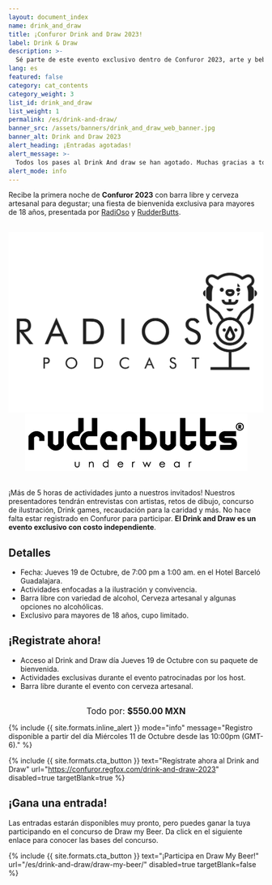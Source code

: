 ```yaml
---
layout: document_index
name: drink_and_draw
title: ¡Confuror Drink and Draw 2023!
label: Drink & Draw
description: >-
  Sé parte de este evento exclusivo dentro de Confuror 2023, arte y bebida en un mismo lugar.
lang: es
featured: false
category: cat_contents
category_weight: 3
list_id: drink_and_draw
list_weight: 1
permalink: /es/drink-and-draw/
banner_src: /assets/banners/drink_and_draw_web_banner.jpg
banner_alt: Drink and Draw 2023
alert_heading: ¡Entradas agotadas!
alert_message: >-
  Todos los pases al Drink And draw se han agotado. Muchas gracias a todos los que compraron su pase. ¡Nos vemos en el Drink and Draw!
alert_mode: info
---
```


Recibe la primera noche de **Confuror 2023** con barra libre y cerveza artesanal para degustar; una fiesta de bienvenida exclusiva para mayores de 18 años, presentada por [RadiOso](https://radioso.carrd.co/) y [RudderButts](https://rudderbutts.shop/).

<br>
<div class="container-overflow">
  <div class="row" style="align-items: center;">
    <div class="col-md-6" style="text-align:center;">
      <a href="https://radioso.carrd.co/" target="_blank" title="Redes oficiales de RadiOso">
        <img src="/assets/images/radioso_logo.png" class="img-fluid">
      </a>
    </div>
    <div class="col-md-6" style="text-align:center;">
      <a href="https://rudderbutts.shop/" target="_blank" title="Sitio oficial de RudderButts">
        <img src="/assets/images/rudderbutts_logo.png" class="img-fluid">
      </a>
    </div>
  </div>
</div>
<br>

¡Más de 5 horas de actividades junto a nuestros invitados! Nuestros presentadores tendrán entrevistas con artistas, retos de dibujo, concurso de ilustración, Drink games, recaudación para la caridad y más. No hace falta estar registrado en Confuror para participar. **El Drink and Draw es un evento exclusivo con costo independiente**.

## Detalles

- Fecha: Jueves 19 de Octubre, de 7:00 pm a 1:00 am. en el Hotel Barceló Guadalajara.
- Actividades enfocadas a la ilustración y convivencia.
- Barra libre con variedad de alcohol, Cerveza artesanal y algunas opciones no alcohólicas.
- Exclusivo para mayores de 18 años, cupo limitado.

## ¡Registrate ahora!

- Acceso al Drink and Draw día Jueves 19 de Octubre con su paquete de bienvenida.
- Actividades exclusivas durante el evento patrocinadas por los host.
- Barra libre durante el evento con cerveza artesanal.

<br>
<div class="container-overflow" style="text-align: center;">
  <span style="font-size: larger;">Todo por: <strong class="text-secondary">$550.00 MXN</strong></span>
</div>

{%
  include {{ site.formats.inline_alert }}
  mode="info"
  message="Registro disponible a partir del día Miércoles 11 de Octubre desde las 10:00pm (GMT-6)."
%}

<!--
<div class="clock-counter__container">
  <span class="clock-counter__intro">OWO!! *notices countdown*</span>
  <span class="clock-counter" data-limit="1697083200000"></span>
  <div class="clock-counter__hide clock-counter__outro">
    {%
      include {{ site.formats.cta_button }}
      text="Regístrate ahora al Drink and Draw"
      url="https://confuror.regfox.com/drink-and-draw-2023"
      disabled=false
      targetBlank=true
    %}
  </div>
</div>
-->

{%
  include {{ site.formats.cta_button }}
  text="Regístrate ahora al Drink and Draw"
  url="https://confuror.regfox.com/drink-and-draw-2023"
  disabled=true
  targetBlank=true
%}

## ¡Gana una entrada!

Las entradas estarán disponibles muy pronto, pero puedes ganar la tuya participando en el concurso de Draw my Beer. Da click en el siguiente enlace para conocer las bases del concurso.

{%
  include {{ site.formats.cta_button }}
  text="¡Participa en Draw My Beer!"
  url="/es/drink-and-draw/draw-my-beer/"
  disabled=true
  targetBlank=false
%}